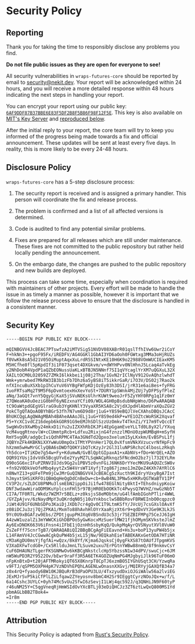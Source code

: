 # Security Policy

## Reporting

Thank you for taking the time to responsibly disclose any problems you find.

**Do not file public issues as they are open for everyone to see!**

All security vulnerabilities in `wraps-futures-core` should be reported by email
to [security@nekit.dev][Security Email].
Your report will be acknowledged within 24 hours, and you will receive a more
detailed response within 48 hours indicating the next steps in handling your report.

You can encrypt your report using our public key:
[`6AF9DDF87B37BBE6E83F5DF2B8F5B86F98F12F5E`][Security Key].
This key is also available on [MIT's Key Server][MIT Key Server]
and [reproduced below](#security-key).

After the initial reply to your report, the core team will try to keep you
informed of the progress being made towards a fix and official announcement.
These updates will be sent at least every five days. In reality, this is
more likely to be every 24-48 hours.

## Disclosure Policy

`wraps-futures-core` has a 5-step disclosure process:

1. The security report is received and is assigned a primary handler.
   This person will coordinate the fix and release process.

2. The problem is confirmed and a list of all affected versions is determined.

3. Code is audited to find any potential similar problems.

4. Fixes are prepared for all releases which are still under maintenance.
   These fixes are not committed to the public repository but rather
   held locally pending the announcement.

5. On the embargo date, the changes are pushed to the public repository
   and new builds are deployed.

This process can take some time, especially when coordination is required
with maintainers of other projects. Every effort will be made to handle
the issue in as timely a manner as possible, however it is important that
we follow the release process above to ensure that the disclosure is handled
in a consistent manner.

## Security Key

```text
-----BEGIN PGP PUBLIC KEY BLOCK-----

mQINBGVV4JcBEAC7PTswfzA2iMTVSig51NVDV08XABrR01qslTfhIVw6Uwr2iCoY
F+hkNn3++pgoF95Fx/iREDFV/AG4GGKl1GbAI3YD6aOoh0FGWtxg3MMa3oHjRUZs
f0VwKk8sA5d21V05OiMuptAqxXuLrdR5SINtxKE10H6K9o22988VOmWUCIEaxKM5
M5HCfhe8fl5pKpdIf3i1F073qset4DXGkvm/v+dWYHPvv0NlHhnJ5Lcaq4aTvkEg
y2NhDobR4VpdP1aQZbEONussUaKLxBTBJN5NNnf7SI1qVYcaglYrXM7uQGXuL32X
XAILtOCM0LO2059Z7ZMkI6lkkbei1j08j2Tha/1GvN2rIClNyV912GvAQhzlwhdT
Wmk+ymrwbed7MkRW3IB3b1zFb7Dhz6a5yBS8iT5ikkrGaR/i7O3V/DS02j7Rao2k
nfXIncuBuXSXb1pIhCuYuV6VYBgFWfpKDjOzEy83h3DSI/jrR31e6aiBes+fyFRG
IuoFRTsaMq2T9M5F6pDvmtoexHxXevYoSt+7DURY1pSWnk4MjZUj7yDFPSyfPleZ
aNq/3aGQt7vnY5QgyGjKaX5jSVuNEKsUlhrKUWt9weoJrF5ZyYHY0RPg1q1Fz0mY
Z7QWeaKA0uOeziG0bHf6yNEzxnaYCfi09/WOL4GH0pBsdubNHpWno/D6PwARAQAB
tC9OaWtpdGEgVGlraG9ub3YgKHNlY3VyaXR5KSA8c2VjdXJpdHlAbmVraXQuZGV2
PokCTgQTAQoAOBYhBGr53fh7N7vm6D9d8rj1uG+Y8S9eBQJlVeCXAhsDBQsJCAcC
BhUKCQgLAgQWAgMBAh4BAheAAAoJELj1uG+Y8S9ed4kP+wYE1OZtcWoRSK2Xqvaf
P5+YcXC1vdCZ16depb6kGOR91G9eEMJhSDlSzzUzOmkvT4TknZi/Y17m9TvQccET
SwgWvDs9XwMby24mkxD1iYu2uIZXXhRbIKJPi4EpGgamEveYLLTd0L8yX2l/YXuq
VcM4vqgRtnovlW+cCUmmtpRcb+Ldfxu2RixjnG4fznzzlMOnU0zpWUMBqH+mSyfH
RmY5vgOR/adgQcIviQdhRPMC4TAa3GNdTd2Qpxo3xelum15yLKxkm/EvBSPsL1fj
JQBYnZFk4KBKNiXXYwWuU0mpOx1TMtYPVnHer17QL0vXfsmVNkXVzucvrNfHpFc9
hXzmm5wHwMrGClyQBA6sDWDfQOKYibQTcKzyJr2Gl31luNPSRchzC4lbosLzRkqh
Yh5dco+ITiKDe7g54w+Fy+KdumwN/GvBlQptGIpaxA1+xAbNVs+fDo+WrQEL+AZO
OQR91YUsjIdvVdk5BcgUYvEe2YyyMZ7LSqWACpRknqz5FNcdmO2bz7jl732EYLRm
Q90oSG6xcIFuPZRNVIUJds9Gg2u1PBV5z0vnFGiJ6NK6DrYYecMKU9uAQUZcSW8v
+fn92V0DkVeOfeMbq4yytZx5W4VrsWT1XyfjTzg867jzmo1JmZQeZ4KXh7AYRlC6
n8NwYZ13+pUFeTPm9jCwJMrGuQINBGVV4JcBEACg5zXucth9KIdryYUxyBgA7Ist
hJmyxtSHSiKRFOiQBmQqHeQgDdCnBeDw+cb+8wB4NL3PNw5xHKRvQGTWaBTV1IPf
CV3P2c/sZLDCU8PNMu3lsmEbN2ippOiJi1fw478EGlNity8ktI+TEhsdniypKoiw
DNf3wdawWiraODM9KuYplcsnFHl5r97BjHR0EbOOKkTc4PwysQ7WVHZ/nwGzNb5T
CI7A/TF0RTL/Wkdz7WZM7r5BELz+z0ksjsS8eMObtm/uG4lfAmbIGohPTlir4WWL
/GYZpAjvv/6zNaydMpY3uQKrdqN05j10uYnkbsclwSBBbRovFBRWEInbO0cqpzc0
JiWt4U91F6UNbSDPo3KaiDjJXDb7cr4gQv0C1T9LtmKSfY/JVcUj7csGXslOAvXf
z08iDCJu3zj7QjZPKA1/MxmTo88hAvhHlOYrXaaRjzXt6r9+qdDxVYJGe9K3LkJS
9Yc0U9xBGAfzw9Ebs/ZPDtjgupPHJXq6VBSndU3c53jr7SEZBIFMPg75CeJJ6IgH
A4zwW1uzalZi3mYWWCKiGhDBPOo5yGwKocxMzSuerlMW21fjhOMymSKVksteJlmZ
Ay6ExDNOK663V6iFnsn4iIFbE1jOznHhSsbyKqQ/QukpMqAyrQVSNyutXVl0VuW0
ZsZeFff7ScnrTgB7/QARAQABiQI2BBgBCgAgFiEEavnd+Hs3u+boP13yuPW4b5jx
L14FAmVV4JcCGwwACgkQuPW4b5jxL15jNw/9EQkahEieTABEKAKxGetODA7HTiNR
cM3aKgDU0msYjfgfAi+wQzx/8k8Yf/Kjma6JqsksCj0ygFkXS87tOAUfJTpgmKVS
V3XaDXFwTcdG0+/Cx5RllduJmnLTLSuvm2uxu7ErPGtnYWBw88nmQ/8f9nkmvCsY
CuF6DHAUNzTLgerFKSGNMwOv6kKBCgNkstclcHp5YbzssN1w34dPV/swuCjc+6JM
nW5WuPD3R2Y9522Ov/bEwr9raFf3R5A6ETK4GOZUqNmPG4MJgbyiJlk96TuF06mO
nFpKnBtxD+t20jAFTMRokyiQT65X8KnrpT8CpTJ6xzmBO5IYGhUSqt3CH/YzwqRa
v9FTJ/qSPM5OXPH4pK7VzNDVhEPQhLAGENLwOnasnXXGvj/MQIRYyjGAXQfB34a7
z0x4rQ+fyaody6BW10KJBQuRrB3dPaOPU3LU/4TxzyudDxiOJGiWAlw56a2lviEG
JExMJrSvP5kiCfPlLZiLfqaw2ZYeyosnv8bmC4H2Sr9IEggtCyrzNOoJQx+w/f/L
6a14Cshc3UYLC+0yh74Mc5vUu2SfwI6zSevjI1LWj4qc592J/q3QNHiJN9F60tyP
r46uNM25Y+C5qgVneqRjHmWSIdOvYXcBTLj03eDiQHCJz3ZT6ztLwQxQ800MS1Yd
pbmAGLbBB2TBok4=
=Ir8m
-----END PGP PUBLIC KEY BLOCK-----
```

## Attribution

This Security Policy is adapted from [Rust's Security Policy][Rust Security Policy].

[Security Email]: mailto:security@nekit.dev
[Security Key]: https://nekit.dev/keys/security
[MIT Key Server]: https://pgp.mit.edu/pks/lookup?op=index&search=0x6AF9DDF87B37BBE6E83F5DF2B8F5B86F98F12F5E
[Rust Security Policy]: https://rust-lang.org/policies/security
